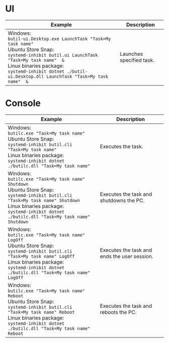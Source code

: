 # UI

| Example                                                                                                                                                                | Description                                                              |
| ---------------------------------------------------------------------------------------------------------------------------------------------------------------------- | ------------------------------------------------------------------------ |
| Windows:<br />`butil-ui.Desktop.exe LaunchTask "Task=My task name"`<br />Ubuntu Store Snap:<br />`systemd-inhibit butil.ui LaunchTask "Task=My task name"  &`<br />Linux binaries package:<br />`systemd-inhibit dotnet ./butil-ui.Desktop.dll LaunchTask "Task=My task name"  &` | Launches specified task.                                                 |

# Console

| Example                                                                                                                                     | Description                                           |
| ------------------------------------------------------------------------------------------------------------------------------------------- | ----------------------------------------------------- |
| Windows:<br />`butilc.exe "Task=My task name"`<br />Ubuntu Store Snap:<br />`systemd-inhibit butil.cli "Task=My task name"`<br />Linux binaries package:<br />`systemd-inhibit dotnet ./butilc.dll "Task=My task name"`                   | Executes the task.                                    |
| Windows:<br />`butilc.exe "Task=My task name" Shutdown`<br />Ubuntu Store Snap:<br />`systemd-inhibit butil.cli "Task=My task name" Shutdown`<br />Linux binaries package:<br />`systemd-inhibit dotnet ./butilc.dll "Task=My task name" Shutdown` | Executes the task and shutdowns the PC.               |
| Windows:<br />`butilc.exe "Task=My task name" LogOff`<br />Ubuntu Store Snap:<br />`systemd-inhibit butil.cli "Task=My task name" LogOff`<br />Linux binaries package:<br />`systemd-inhibit dotnet ./butilc.dll "Task=My task name" LogOff`     | Executes the task and ends the user session.          |
| Windows:<br />`butilc.exe "Task=My task name" Reboot`<br />Ubuntu Store Snap:<br />`systemd-inhibit butil.cli "Task=My task name" Reboot`<br />Linux binaries package:<br />`systemd-inhibit dotnet ./butilc.dll "Task=My task name" Reboot`     | Executes the task and reboots the PC.                 |